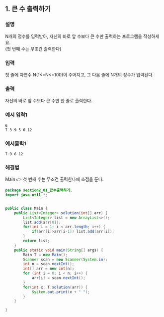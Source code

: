 ## 1. 큰 수 출력하기  
  
### 설명  
N개의 정수를 입력받아, 자신의 바로 앞 수보다 큰 수만 출력하는 프로그램을 작성하세요.  
(첫 번째 수는 무조건 출력한다)    
    
### 입력    
첫 줄에 자연수 N(1<=N<=100)이 주어지고, 그 다음 줄에 N개의 정수가 입력된다.            
  
### 출력  
자신의 바로 앞 수보다 큰 수만 한 줄로 출력한다.    
  
### 예시 입력1  
```
6
7 3 9 5 6 12 
```  
    
### 예시출력1  

```
7 9 6 12
```  
  
### 해결법  
Main 👉 첫 번째 수는 무조건 출력한다에 초점을 둔다.  
  
```java
package section2_01_큰수출력하기;
import java.util.*;


public class Main {
	public List<Integer> solution(int[] arr) {
		List<Integer> list = new ArrayList<>();
		list.add(arr[0]);
		for(int i = 1; i < arr.length; i++) {
			if(arr[i]>arr[i-1]) list.add(arr[i]);
		}
		return list;
	}
	public static void main(String[] args) {
		Main T = new Main();
		Scanner scan = new Scanner(System.in);
		int n = scan.nextInt();
		int[] arr = new int[n];
		for (int i = 0; i < n; i++) {
			arr[i] = scan.nextInt();
		}
		for(int x: T.solution(arr)) {
			System.out.print(x + " ");
		}
	}

}

```